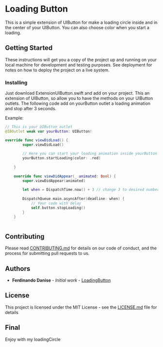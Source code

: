 # Loading Button

This is a simple extension of UIButton for make a loading circle inside and in the center of your UIButton. You can also choose color when you start a loading.

## Getting Started

These instructions will get you a copy of the project up and running on your local machine for development and testing purposes. See deployment for notes on how to deploy the project on a live system.

### Installing

Just download ExtensionUIButton.swift and add on your project. This an extension of UIButton, so allow you to have the methods on your UIButton outlets.
The following code add on yourButton outlet a loading animation and stop after 3 seconds.

Example:

```swift
// This is your UIButton outlet
@IBOutlet weak var yourButton: UIButton!

override func viewDidLoad() {
        super.viewDidLoad()
        
        // Here you can start your loading animation inside yourButton
        yourButton.startLoading(color: .red)
              
    }
    
    override func viewDidAppear(_ animated: Bool) {
        super.viewDidAppear(animated)
        
        let when = DispatchTime.now() + 3 // change 3 to desired number of seconds
        
        DispatchQueue.main.asyncAfter(deadline: when) {
            // Your code with delay
            self.button.stopLoading()
        }
    }
    
```


## Contributing

Please read [CONTRIBUTING.md](https://gist.github.com/PurpleBooth/b24679402957c63ec426) for details on our code of conduct, and the process for submitting pull requests to us.



## Authors

* **Ferdinando Danise** - *Initial work* - [LoadingButton](https://github.com/fdanise)


## License

This project is licensed under the MIT License - see the [LICENSE.md](LICENSE.md) file for details

## Final

Enjoy with my loadingCircle

